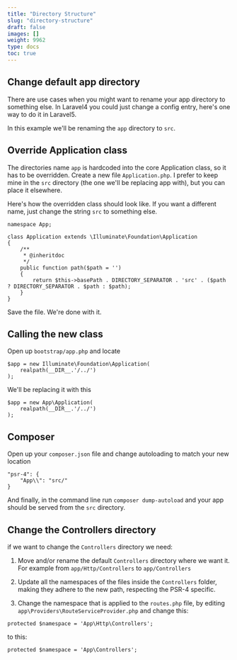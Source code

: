 ```yaml
---
title: "Directory Structure"
slug: "directory-structure"
draft: false
images: []
weight: 9962
type: docs
toc: true
---
```


## Change default app directory
There are use cases when you might want to rename your app directory to something else. In Laravel4 you could just change a config entry, here's one way to do it in Laravel5.

In this example we'll be renaming the `app` directory to `src`.

## Override Application class
The directories name `app` is hardcoded into the core Application class, so it has to be overridden. Create a new file `Application.php`. I prefer to keep mine in the `src` directory (the one we'll be replacing app with), but you can place it elsewhere.

Here's how the overridden class should look like. If you want a different name, just change the string `src` to something else.

    namespace App;

    class Application extends \Illuminate\Foundation\Application
    {
        /**
         * @inheritdoc
         */
        public function path($path = '')
        {
            return $this->basePath . DIRECTORY_SEPARATOR . 'src' . ($path ? DIRECTORY_SEPARATOR . $path : $path);
        }
    }
Save the file. We're done with it.

## Calling the new class
Open up `bootstrap/app.php` and locate

    $app = new Illuminate\Foundation\Application(
        realpath(__DIR__.'/../')
    );

We'll be replacing it with this

    $app = new App\Application(
        realpath(__DIR__.'/../')
    );

## Composer
Open up your `composer.json` file and change autoloading to match your new location

    "psr-4": {
        "App\\": "src/"
    }

And finally, in the command line run `composer dump-autoload` and your app should be served from the `src` directory.

## Change the  Controllers directory
if we want to change the `Controllers` directory we need:

 1. Move and/or rename the default `Controllers` directory where we want it. For example from `app/Http/Controllers` to `app/Controllers`


 2. Update all the namespaces of the files inside the `Controllers` folder, making they adhere to the new path, respecting the PSR-4 specific. 
 

 3. Change the namespace that is applied to the `routes.php` file, by editing `app\Providers\RouteServiceProvider.php` and change this:

<!-- language: php -->

    protected $namespace = 'App\Http\Controllers';

to this:


<!-- language: php -->

    protected $namespace = 'App\Controllers';



